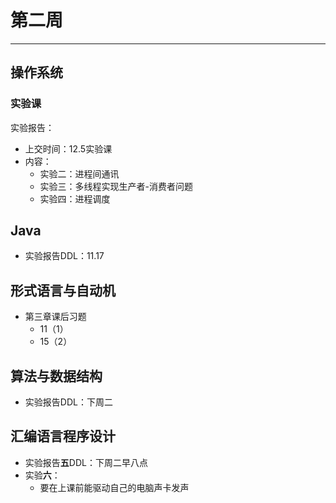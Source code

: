 # 第二周  
---  
## 操作系统  
### 实验课 
实验报告：   
- 上交时间：12.5实验课  
- 内容：  
	- 实验二：进程间通讯  
	- 实验三：多线程实现生产者-消费者问题  
	- 实验四：进程调度  

## Java  
- 实验报告DDL：11.17  

## 形式语言与自动机  
- 第三章课后习题  
	- 11（1）  
	- 15（2）  
	
## 算法与数据结构  
- 实验报告DDL：下周二  

## 汇编语言程序设计  
- 实验报告**五**DDL：下周二早八点  
- 实验**六**：  
	- 要在上课前能驱动自己的电脑声卡发声  